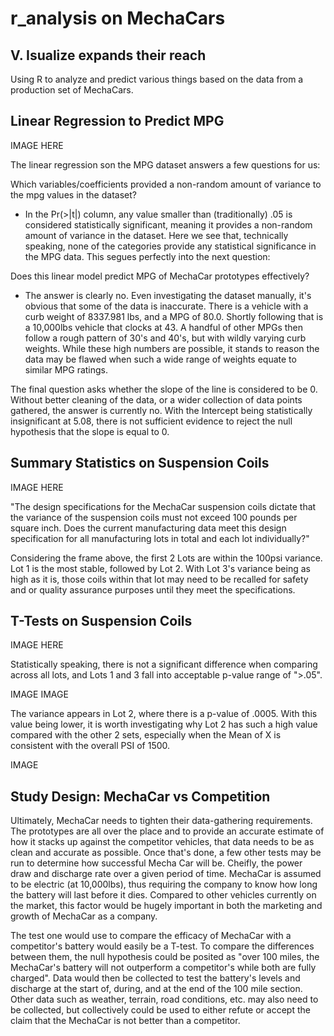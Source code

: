 # r_analysis on MechaCars
## V. Isualize expands their reach 

Using R to analyze and predict various things based on the data from a production set of MechaCars.

## Linear Regression to Predict MPG

IMAGE HERE

The linear regression son the MPG dataset answers a few questions for us:

Which variables/coefficients provided a non-random amount of variance to the mpg values in the dataset?
- In the Pr(>|t|) column, any value smaller than (traditionally) .05 is considered statistically significant, meaning it provides a non-random amount of variance in the dataset. Here we see that, technically speaking, none of the categories provide any statistical significance in the MPG data. This segues perfectly into the next question:

Does this linear model predict MPG of MechaCar prototypes effectively?
- The answer is clearly no. Even investigating the dataset manually, it's obvious that some of the data is inaccurate. There is a vehicle with a curb weight of 8337.981 lbs, and a MPG of 80.0. Shortly following that is a 10,000lbs vehicle that clocks at 43. A handful of other MPGs then follow a rough pattern of 30's and 40's, but with wildly varying curb weights. While these high numbers are possible, it stands to reason the data may be flawed when such a wide range of weights equate to similar MPG ratings.

The final question asks whether the slope of the line is considered to be 0. Without better cleaning of the data, or a wider collection of data points gathered, the answer is currently no. With the Intercept being statistically insignificant at 5.08, there is not sufficient evidence to reject the null hypothesis that the slope is equal to 0.

## Summary Statistics on Suspension Coils

IMAGE HERE

"The design specifications for the MechaCar suspension coils dictate that the variance of the suspension coils must not exceed 100 pounds per square inch. Does the current manufacturing data meet this design specification for all manufacturing lots in total and each lot individually?"

Considering the frame above, the first 2 Lots are within the 100psi variance. Lot 1 is the most stable, followed by Lot 2. With Lot 3's variance being as high as it is, those coils within that lot may need to be recalled for safety and or quality assurance purposes until they meet the specifications.

## T-Tests on Suspension Coils

IMAGE HERE

Statistically speaking, there is not a significant difference when comparing across all lots, and Lots 1 and 3 fall into acceptable p-value range of ">.05".

IMAGE IMAGE

The variance appears in Lot 2, where there is a p-value of .0005. With this value being lower, it is worth investigating why Lot 2 has such a high value compared with the other 2 sets, especially when the Mean of X is consistent with the overall PSI of 1500.

IMAGE
## Study Design: MechaCar vs Competition

Ultimately, MechaCar needs to tighten their data-gathering requirements. The prototypes are all over the place and to provide an accurate estimate of how it stacks up against the competitor vehicles, that data needs to be as clean and accurate as possible. Once that's done, a few other tests may be run to determine how successful Mecha Car will be. Cheifly, the power draw and discharge rate over a given period of time. MechaCar is assumed to be electric (at 10,000lbs), thus requiring the company to know how long the battery will last before it dies. Compared to other vehicles currently on the market, this factor would be hugely important in both the marketing and growth of MechaCar as a company.

The test one would use to compare the efficacy of MechaCar with a competitor's battery would easily be a T-test. To compare the differences between them, the null hypothesis could be posited as "over 100 miles, the MechaCar's battery will not outperform a competitor's while both are fully charged". Data would then be collected to test the battery's levels and discharge at the start of, during, and at the end of the 100 mile section. Other data such as weather, terrain, road conditions, etc. may also need to be collected, but collectively could be used to either refute or accept the claim that the MechaCar is not better than a competitor.